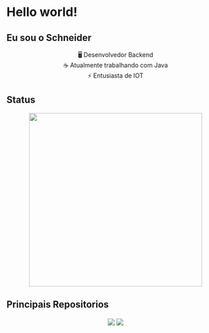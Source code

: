 # Hello world!

## Eu sou  o Schneider 								
<div align="center">
🖥️ Desenvolvedor Backend <br>
☕  Atualmente trabalhando com Java   <br>
⚡ Entusiasta de IOT  
</div>

## Status
<div align="center">
<img align="center" width="400" src="https://github-readme-stats.vercel.app/api?username=SchneiderrBR&count_private=true&hide=stars&show_icons=true&theme=dracula"/>
</div>


## Principais Repositorios 
<div align="center">
<a href="https://github.com/LindseyBot/gateway"><img align="center" src="https://github-readme-stats.vercel.app/api/pin/?username=LindseyBot&theme=dracula&repo=gateway&show_owner=true" /></a>
<a href="https://github.com/Cavaleiros-do-Xunxo/mazgo-hardware"><img align="center" src="https://github-readme-stats.vercel.app/api/pin/?username=Cavaleiros-do-Xunxo&theme=dracula&repo=mazgo-hardware&show_owner=true" /></a>
</div>

